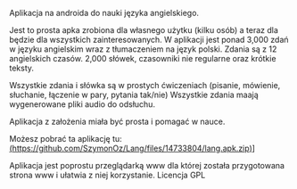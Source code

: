 Aplikacja na androida do nauki języka angielskiego.

Jest to prosta apka zrobiona dla własnego użytku (kilku osób) a teraz dla będzie dla wszystkich zainteresowanych.
W aplikacji jest ponad 3,000 zdań w języku angielskim wraz z tłumaczeniem na język polski. Zdania są z 12 angielskich czasów.
2,000 słówek, czasowniki nie regularne oraz krótkie teksty.

Wszystkie zdania i słówka są w prostych ćwiczeniach (pisanie, mówienie, słuchanie, łączenie w pary, pytania tak/nie)
Wszystkie zdania maają wygenerowane pliki audio do odsłuchu. 

Aplikacja z założenia miała być prosta i pomagać w nauce.

Możesz pobrać ta aplikację tu: [(https://github.com/SzymonOz/Lang/files/14733804/lang.apk.zip)](https://play.google.com/store/apps/details?id=com.szymo.lang&hl=pl)]

Aplikacja jest poprostu przeglądarką www dla której została przygotowana strona www i ułatwia z niej korzystanie.
Licencja GPL
